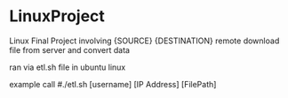 # LinuxProject
Linux Final Project involving {SOURCE} {DESTINATION} remote download file from server and convert data


ran via etl.sh file in ubuntu linux

example call
#./etl.sh [username] [IP Address] [FilePath]
